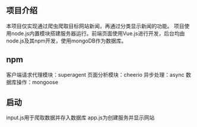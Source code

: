 ## 项目介绍

本项目仅实现通过爬虫爬取目标网站新闻，再通过分类显示新闻的功能。
项目使用node.js内置模块搭建服务器运行。前端页面使用Vue.js进行开发，后台均由node.js及其npm开发，使用mongoDB作为数据库。

## npm

客户端请求代理模块：superagent
页面分析模块：cheerio
异步处理：async
数据库操作：mongoose

## 启动

input.js用于爬取数据并存入数据库
app.js为创建服务并显示网站
